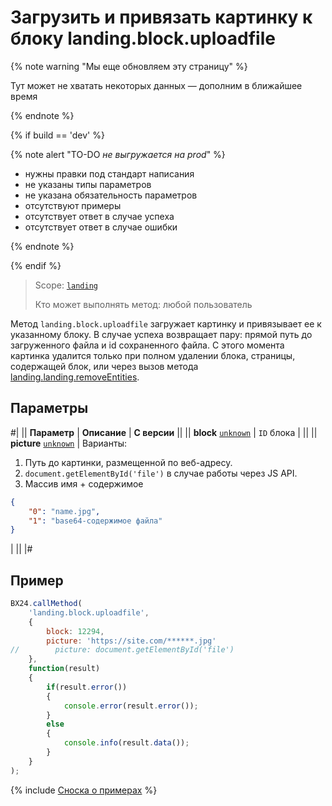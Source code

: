 # Загрузить и привязать картинку к блоку landing.block.uploadfile

{% note warning "Мы еще обновляем эту страницу" %}

Тут может не хватать некоторых данных — дополним в ближайшее время

{% endnote %}

{% if build == 'dev' %}

{% note alert "TO-DO _не выгружается на prod_" %}

- нужны правки под стандарт написания
- не указаны типы параметров
- не указана обязательность параметров
- отсутствуют примеры
- отсутствует ответ в случае успеха
- отсутствует ответ в случае ошибки

{% endnote %}

{% endif %}

> Scope: [`landing`](../../../scopes/permissions.md)
>
> Кто может выполнять метод: любой пользователь

Метод `landing.block.uploadfile` загружает картинку и привязывает ее к указанному блоку. В случае успеха возвращает пару: прямой путь до загруженного файла и id сохраненного файла. С этого момента картинка удалится только при полном удалении блока, страницы, содержащей блок, или через вызов метода [landing.landing.removeEntities](../../page/methods/landing-landing-remove-entities.md).

## Параметры

#|
|| **Параметр** | **Описание** | **С версии** ||
|| **block**
[`unknown`](../../../data-types.md) | `ID` блока | ||
|| **picture**
[`unknown`](../../../data-types.md) | Варианты:
1. Путь до картинки, размещенной по веб-адресу.
2. `document.getElementById('file')` в случае работы через JS API.
3. Массив имя + содержимое
```json
{
    "0": "name.jpg",
    "1": "base64-содержимое файла"
}
``` 
| ||
|#

## Пример

```js
BX24.callMethod(
    'landing.block.uploadfile',
    {
        block: 12294,
        picture: 'https://site.com/******.jpg'
//        picture: document.getElementById('file')
    },
    function(result)
    {
        if(result.error())
        {
            console.error(result.error());
        }
        else
        {
            console.info(result.data());
        }
    }
);
```

{% include [Сноска о примерах](../../../../_includes/examples.md) %}